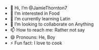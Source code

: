 - 👋 Hi, I’m @JamieThornton7
- 👀 I’m interested in Food
- 🌱 I’m currently learning Latin
- 💞️ I’m looking to collaborate on Anything
- 📫 How to reach me: Rather not say
- 😄 Pronouns: He, Boy
- ⚡ Fun fact: I love to cook

<!---
JamieThornton7/JamieThornton7 is a ✨ special ✨ repository because its `README.md` (this file) appears on your GitHub profile.
You can click the Preview link to take a look at your changes.
--->
